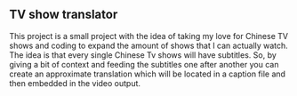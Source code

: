 ## TV show translator

This project is a small project with the idea of taking my love for Chinese TV shows and coding to expand the amount of shows that I can actually watch. 
The idea is that every single Chinese Tv shows will have subtitles. So, by giving a bit of context and feeding the subtitles one after another you can create an approximate translation which will be located in a caption file and then embedded in the video output.
